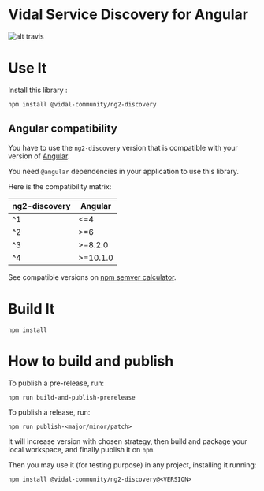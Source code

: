Vidal Service Discovery for Angular
===

![alt travis](https://travis-ci.org/vidal-community/ng2-discovery.svg?branch=master)

# Use It

Install this library :

    npm install @vidal-community/ng2-discovery

## Angular compatibility

You have to use the `ng2-discovery` version that is compatible with your version of [Angular](https://github.com/angular/angular).

You need `@angular` dependencies in your application to use this library.

Here is the compatibility matrix:

| ng2-discovery | Angular |
| ------------- | ------- |
| ^1            | <=4     |
| ^2            | >=6      |
| ^3            | >=8.2.0      |
| ^4            | >=10.1.0      |
See compatible versions on [npm semver calculator](https://semver.npmjs.com).

# Build It

    npm install

# How to build and publish

To publish a pre-release, run:

    npm run build-and-publish-prerelease
    
To publish a release, run:

    npm run publish-<major/minor/patch>
    
It will increase version with chosen strategy, then build and package your 
local workspace, and finally publish it on `npm`.

Then you may use it (for testing purpose) in any project, installing it running:

    npm install @vidal-community/ng2-discovery@<VERSION>
